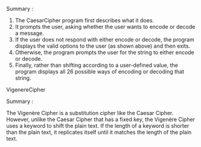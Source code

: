 Summary : 

1. The CaesarCipher program first describes what it does.
2. It prompts the user, asking whether the user wants to encode or decode a message.
3. If the user does not respond with either encode or decode, the program displays the valid options to the user (as shown above) and then exits.
4. Otherwise, the program prompts the user for the string to either encode or decode.
5. Finally, rather than shifting according to a user-defined value, the program displays all 26 possible ways of encoding or decoding that string.

VigenereCipher

Summary :

The Vigenère Cipher is a substitution cipher like the Caesar Cipher. However, unlike the Caesar Cipher that has a fixed key, the Vigenère Cipher uses a keyword to shift the plain text. If the length of a keyword is shorter than the plain text, it replicates itself until it matches the length of the plain text.

